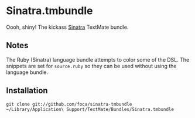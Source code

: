 Sinatra.tmbundle
================

Oooh, shiny! The kickass [Sinatra][] TextMate bundle.

[Sinatra]: http://sinatrarb.com

Notes
-----

The Ruby (Sinatra) language bundle attempts to color some of the DSL.
The snippets are set for `source.ruby` so they can be used without using the language bundle.

Installation
------------

    git clone git://github.com/foca/sinatra-tmbundle ~/Library/Application\ Support/TextMate/Bundles/Sinatra.tmbundle

